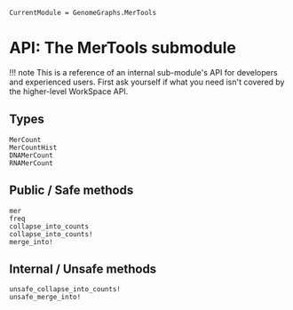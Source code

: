 ```@meta
CurrentModule = GenomeGraphs.MerTools
```

# API: The MerTools submodule



!!! note
    This is a reference of an internal sub-module's API for developers and
    experienced users. First ask yourself if what you need isn't covered by
    the higher-level WorkSpace API. 

## Types

```@docs
MerCount
MerCountHist
DNAMerCount
RNAMerCount
```

## Public / Safe methods

```@docs
mer
freq
collapse_into_counts
collapse_into_counts!
merge_into!
```

## Internal / Unsafe methods

```@docs
unsafe_collapse_into_counts!
unsafe_merge_into!
```